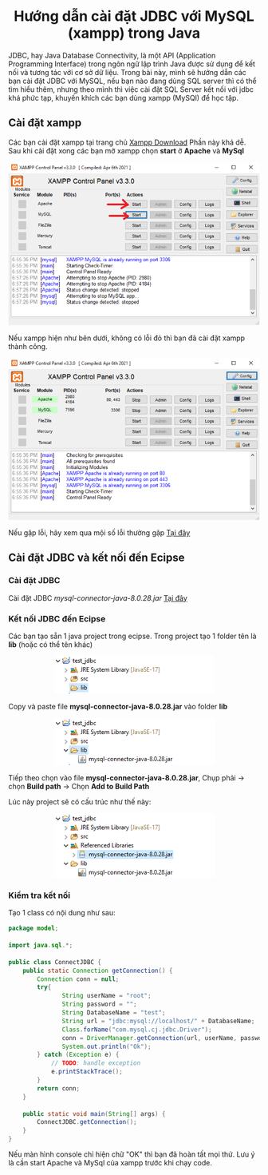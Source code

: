 <div align="center">

# Hướng dẫn cài đặt JDBC với MySQL (xampp) trong Java

</div>

JDBC, hay Java Database Connectivity, là một API (Application Programming Interface) trong ngôn ngữ lập trình Java được sử dụng để kết nối và tương tác với cơ sở dữ liệu. Trong bài này, mình sẽ hướng dẫn các bạn cài đặt JDBC với MySQL, nếu bạn nào đang dùng SQL server thì có thể tìm hiểu thêm, nhưng theo mình thì việc cài đặt SQL Server kết nối với jdbc khá phức tạp, khuyến khích các bạn dùng xampp (MySQl) để học tập.

## Cài đặt xampp
Các bạn cài đặt xampp tại trang chủ [Xampp Download](https://www.apachefriends.org/download.html)
Phần này khá dễ. Sau khi cài đặt xong các bạn mở xampp chọn **start** ở **Apache** và **MySql**

<div align="center"><img src="./assets/jdbc/jdbc2.png"></div>

Nếu xampp hiện như bên dưới, không có lỗi đỏ thì bạn đã cài đặt xampp thành công.

<div align="center"><img src="./assets/jdbc/jdbc1.png"></div>

Nếu gặp lỗi, hãy xem qua mội số lỗi thường gặp [Tại đây](./bugs.md)

## Cài đặt JDBC và kết nối đến Ecipse
### Cài đặt JDBC
Cài đặt JDBC *mysql-connector-java-8.0.28.jar* [Tại đây](./assets/jdbc/mysql-connector-java-8.0.28.jar)

### Kết nối JDBC đến Ecipse
Các bạn tạo sẵn 1 java project trong ecipse.
Trong project tạo 1 folder tên là **lib** (hoặc có thể tên khác)

<div align="center"><img src="./assets/jdbc/jdbc3.png"></div>

Copy và paste file **mysql-connector-java-8.0.28.jar** vào folder **lib**

<div align="center"><img src="./assets/jdbc/jdbc4.png"></div>

Tiếp theo chọn vào file **mysql-connector-java-8.0.28.jar**, Chụp phải -> chọn **Build path** -> Chọn **Add to Build Path**

Lúc này project sẽ có cấu trúc như thế này:
<div align="center"><img src="./assets/jdbc/jdbc5.png"></div>

### Kiểm tra kết nối
Tạo 1 class có nội dung như sau:
```java
package model;

import java.sql.*;

public class ConnectJDBC {
	public static Connection getConnection() {
		Connection conn = null;
		try{ 
			   String userName = "root";
			   String password = "";
			   String DatabaseName = "test";
			   String url = "jdbc:mysql://localhost/" + DatabaseName;
			   Class.forName("com.mysql.cj.jdbc.Driver");
			   conn = DriverManager.getConnection(url, userName, password);
			   System.out.println("Ok");
		} catch (Exception e) {
			// TODO: handle exception
			e.printStackTrace();
		}
		return conn;
	}
	
	public static void main(String[] args) {
		ConnectJDBC.getConnection();
	}
}

```

Nếu màn hình console chỉ hiện chữ "OK" thì bạn đã hoàn tất mọi thứ. Lưu ý là cần start Apache và MySql của xampp trước khi chạy code.
